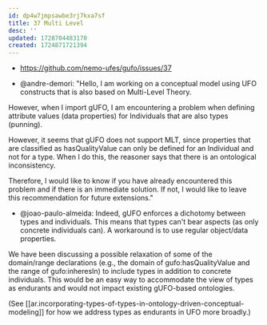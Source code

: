 ```yaml
---
id: dp4w7jmpsawbe3rj7kxa7sf
title: 37 Multi Level
desc: ''
updated: 1728704483170
created: 1724871721394
---
```


- https://github.com/nemo-ufes/gufo/issues/37

- @andre-demori: "Hello, I am working on a conceptual model using UFO constructs that is also based on Multi-Level Theory.

However, when I import gUFO, I am encountering a problem when defining attribute values ​​(data properties) for Individuals that are also types (punning).

However, it seems that gUFO does not support MLT, since properties that are classified as hasQualityValue can only be defined for an Individual and not for a type. When I do this, the reasoner says that there is an ontological inconsistency.

Therefore, I would like to know if you have already encountered this problem and if there is an immediate solution. If not, I would like to leave this recommendation for future extensions."

- @joao-paulo-almeida:  Indeed, gUFO enforces a dichotomy between types and individuals. This means that types can't bear aspects (as only concrete individuals can). A workaround is to use regular object/data properties.

We have been discussing a possible relaxation of some of the domain/range declarations (e.g., the domain of gufo:hasQualityValue and the range of gufo:inheresIn) to include types in addition to concrete individuals. This would be an easy way to accommodate the view of types as endurants and would not impact existing gUFO-based ontologies.

(See [[ar.incorporating-types-of-types-in-ontology-driven-conceptual-modeling]] for how we address types as endurants in UFO more broadly.)